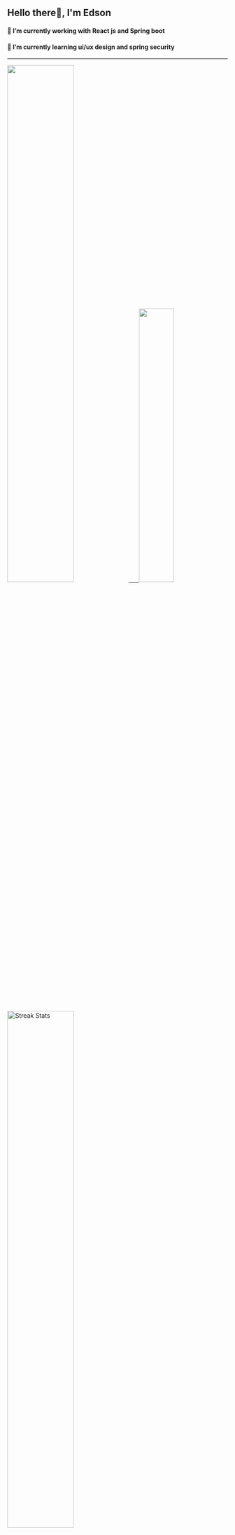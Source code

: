 
## Hello there👋, I'm Edson 

#### 🔭 I’m currently working with React js and Spring boot 
#### 🌱 I’m currently learning ui/ux design and spring security
---
    
  

 <p align="left">
  <a href="https://github.com/EdsonNhancale">
  <img width=55% src="https://github-readme-stats.vercel.app/api?username=EdsonNhancale&show_icons=true&theme=dracula&include_all_commits=true&count_private=true"/>&nbsp;&nbsp;&nbsp;&nbsp;&nbsp;
  <img  width=40% src="https://github-readme-stats.vercel.app/api/top-langs/?username=EdsonNhancale&layout=compact&langs_count=7&theme=dracula"/>
</p>

  <p align="left">
    <a href="https://github.com/EdsonNhancale"><img width=55% alt="Streak Stats" src="https://github-readme-streak-stats.herokuapp.com/?user=EdsonNhancale&theme=dracula"/></a>
   </p>

 
 <!--START_SECTION:waka-->

```txt
From: 16 November 2022 - To: 28 November 2023

Total Time: 644 hrs 50 mins

JavaScript        401 hrs         ███████████████▓░░░░░░░░░   62.19 %
TypeScript        155 hrs 42 mins ██████░░░░░░░░░░░░░░░░░░░   24.15 %
JSON              22 hrs 34 mins  █░░░░░░░░░░░░░░░░░░░░░░░░   03.50 %
Dart              14 hrs 6 mins   ▓░░░░░░░░░░░░░░░░░░░░░░░░   02.19 %
Other             10 hrs 28 mins  ▒░░░░░░░░░░░░░░░░░░░░░░░░   01.62 %
```

<!--END_SECTION:waka-->

<div> 
  <a href="www.linkedin.com/in/edson-nhancale-7849781a6" target="_blank"><img src="https://img.shields.io/badge/-LinkedIn-%230077B5?style=for-the-badge&logo=linkedin&logoColor=white" target="_blank"></a> 

</div>

